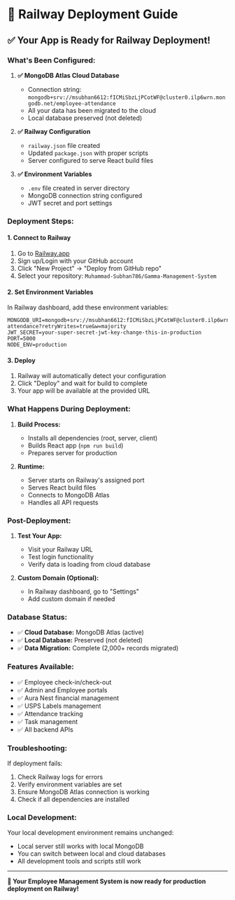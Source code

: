# 🚀 Railway Deployment Guide

## ✅ **Your App is Ready for Railway Deployment!**

### **What's Been Configured:**

1. **✅ MongoDB Atlas Cloud Database**
   - Connection string: `mongodb+srv://msubhan6612:fICMiSbzLjPCotWF@cluster0.ilp6wrn.mongodb.net/employee-attendance`
   - All your data has been migrated to the cloud
   - Local database preserved (not deleted)

2. **✅ Railway Configuration**
   - `railway.json` file created
   - Updated `package.json` with proper scripts
   - Server configured to serve React build files

3. **✅ Environment Variables**
   - `.env` file created in server directory
   - MongoDB connection string configured
   - JWT secret and port settings

### **Deployment Steps:**

#### **1. Connect to Railway**
1. Go to [Railway.app](https://railway.app)
2. Sign up/Login with your GitHub account
3. Click "New Project" → "Deploy from GitHub repo"
4. Select your repository: `Muhammad-Subhan786/Gamma-Management-System`

#### **2. Set Environment Variables**
In Railway dashboard, add these environment variables:
```
MONGODB_URI=mongodb+srv://msubhan6612:fICMiSbzLjPCotWF@cluster0.ilp6wrn.mongodb.net/employee-attendance?retryWrites=true&w=majority
JWT_SECRET=your-super-secret-jwt-key-change-this-in-production
PORT=5000
NODE_ENV=production
```

#### **3. Deploy**
1. Railway will automatically detect your configuration
2. Click "Deploy" and wait for build to complete
3. Your app will be available at the provided URL

### **What Happens During Deployment:**

1. **Build Process:**
   - Installs all dependencies (root, server, client)
   - Builds React app (`npm run build`)
   - Prepares server for production

2. **Runtime:**
   - Server starts on Railway's assigned port
   - Serves React build files
   - Connects to MongoDB Atlas
   - Handles all API requests

### **Post-Deployment:**

1. **Test Your App:**
   - Visit your Railway URL
   - Test login functionality
   - Verify data is loading from cloud database

2. **Custom Domain (Optional):**
   - In Railway dashboard, go to "Settings"
   - Add custom domain if needed

### **Database Status:**
- ✅ **Cloud Database:** MongoDB Atlas (active)
- ✅ **Local Database:** Preserved (not deleted)
- ✅ **Data Migration:** Complete (2,000+ records migrated)

### **Features Available:**
- ✅ Employee check-in/check-out
- ✅ Admin and Employee portals
- ✅ Aura Nest financial management
- ✅ USPS Labels management
- ✅ Attendance tracking
- ✅ Task management
- ✅ All backend APIs

### **Troubleshooting:**

If deployment fails:
1. Check Railway logs for errors
2. Verify environment variables are set
3. Ensure MongoDB Atlas connection is working
4. Check if all dependencies are installed

### **Local Development:**
Your local development environment remains unchanged:
- Local server still works with local MongoDB
- You can switch between local and cloud databases
- All development tools and scripts still work

---

**🎉 Your Employee Management System is now ready for production deployment on Railway!** 